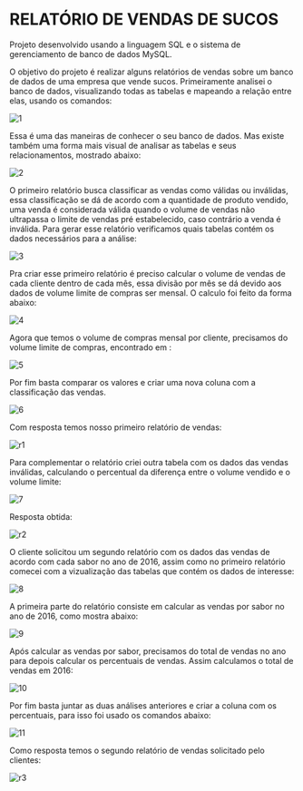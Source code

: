 # RELATÓRIO DE VENDAS DE SUCOS 

Projeto desenvolvido usando a linguagem SQL e o sistema de gerenciamento de banco de dados MySQL.

O objetivo do projeto é realizar alguns relatórios de vendas sobre um banco de dados de uma empresa que vende sucos.
Primeiramente analisei o banco de dados, visualizando todas as tabelas e mapeando a relação entre elas, usando os comandos:

![1](https://user-images.githubusercontent.com/74689039/172687919-687218d3-3e22-40b0-b641-dc7213101173.png)

Essa é uma das maneiras de conhecer o seu banco de dados. Mas existe também uma forma mais visual de analisar as tabelas e seus relacionamentos, mostrado abaixo: 

![2](https://user-images.githubusercontent.com/74689039/172687955-2957bbb4-e786-486e-ac4d-db7443cd390b.png)

O primeiro relatório busca classificar as vendas como válidas ou inválidas, essa classificação se dá de acordo com a quantidade de produto vendido, uma venda é considerada válida quando o volume de vendas não ultrapassa o limite de vendas pré estabelecido, caso contrário a venda é inválida.
Para gerar esse relatório verificamos quais tabelas contém os dados necessários para a análise:

![3](https://user-images.githubusercontent.com/74689039/172688012-e5fb07b8-891d-439e-a275-3a26f5cf973b.png)

Pra criar esse primeiro relatório é preciso calcular o volume de vendas de cada cliente dentro de cada mês, essa divisão por mês se dá devido aos dados de volume limite de compras ser mensal.
O calculo foi feito da forma abaixo:

![4](https://user-images.githubusercontent.com/74689039/172688040-d73bc207-959a-461d-a509-fdeb1cc07d73.png)

Agora que temos o volume de compras mensal por cliente, precisamos do volume limite de compras, encontrado em :

![5](https://user-images.githubusercontent.com/74689039/172688062-8f7460da-55a2-49dd-bc4b-ef70fbb6b6e3.png)

Por fim basta comparar os valores e criar uma nova coluna com a classificação das vendas. 

![6](https://user-images.githubusercontent.com/74689039/172688102-5dae3aed-cc47-4b31-9fba-93131de35926.png)

Com resposta temos nosso primeiro relatório de vendas:

![r1](https://user-images.githubusercontent.com/74689039/172688306-40b7ffca-cffb-4d76-bee6-21e7eff86f8e.png)

Para complementar o relatório criei outra tabela com os dados das vendas inválidas, calculando o percentual da diferença entre o volume vendido e o volume limite:

![7](https://user-images.githubusercontent.com/74689039/172688131-4931263e-4f7d-420d-b275-166ec573f245.png)

Resposta obtida:

![r2](https://user-images.githubusercontent.com/74689039/172688385-3269405a-06ba-4b64-a3e3-46b0d5e26bf3.png)

O cliente solicitou um segundo relatório com os dados das vendas de acordo com cada sabor no ano de 2016, assim como no primeiro relatório comecei com a vizualização das tabelas que contém os dados de interesse:

![8](https://user-images.githubusercontent.com/74689039/172688185-02d02aea-f2a8-4c06-b37d-d8af8befd607.png)

A primeira parte do relatório consiste em calcular as vendas por sabor no ano de 2016, como mostra abaixo:

![9](https://user-images.githubusercontent.com/74689039/172688236-31466c5d-454c-40a0-b2cd-1c4ab4e0a338.png)

Após calcular as vendas por sabor, precisamos do total de vendas no ano para depois calcular os percentuais de vendas. Assim calculamos o total de vendas em 2016:

![10](https://user-images.githubusercontent.com/74689039/172688472-dbf100fc-7a5f-4d40-a241-79dcb0c2cfbf.png)

Por fim basta juntar as duas análises anteriores e criar a coluna com os percentuais, para isso foi usado os comandos abaixo:

![11](https://user-images.githubusercontent.com/74689039/172688517-1a980531-b470-4ad2-b19f-decba30ebc27.png)

Como resposta temos o segundo relatório de vendas solicitado pelo clientes:

![r3](https://user-images.githubusercontent.com/74689039/172688554-a7f79c2f-eb93-4233-ac80-a680ff011739.png)





